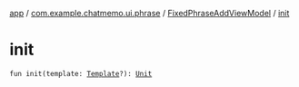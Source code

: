 [app](../../index.md) / [com.example.chatmemo.ui.phrase](../index.md) / [FixedPhraseAddViewModel](index.md) / [init](./init.md)

# init

`fun init(template: `[`Template`](../../com.example.chatmemo.model.entity/-template/index.md)`?): `[`Unit`](https://kotlinlang.org/api/latest/jvm/stdlib/kotlin/-unit/index.html)